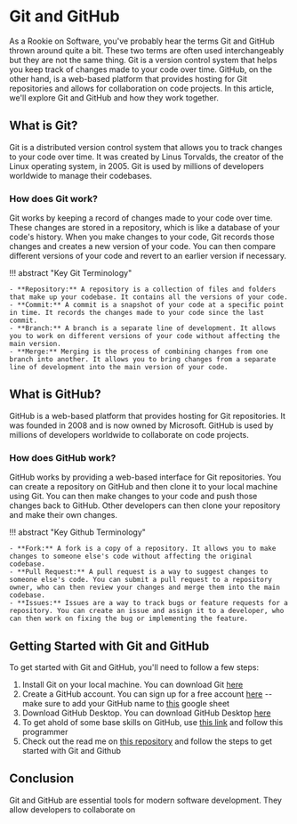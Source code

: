 

# Git and GitHub

As a Rookie on Software, you've probably hear the terms Git and GitHub thrown around quite a bit. These two terms are often used interchangeably but they are not the same thing. Git is a version control system that helps you keep track of changes made to your code over time. GitHub, on the other hand, is a web-based platform that provides hosting for Git repositories and allows for collaboration on code projects. In this article, we'll explore Git and GitHub and how they work together.

## What is Git?

Git is a distributed version control system that allows you to track changes to your code over time. It was created by Linus Torvalds, the creator of the Linux operating system, in 2005. Git is used by millions of developers worldwide to manage their codebases.

### How does Git work?

Git works by keeping a record of changes made to your code over time. These changes are stored in a repository, which is like a database of your code's history. When you make changes to your code, Git records those changes and creates a new version of your code. You can then compare different versions of your code and revert to an earlier version if necessary.

!!! abstract "Key Git Terminology"

    - **Repository:** A repository is a collection of files and folders that make up your codebase. It contains all the versions of your code.
    - **Commit:** A commit is a snapshot of your code at a specific point in time. It records the changes made to your code since the last commit.
    - **Branch:** A branch is a separate line of development. It allows you to work on different versions of your code without affecting the main version.
    - **Merge:** Merging is the process of combining changes from one branch into another. It allows you to bring changes from a separate line of development into the main version of your code.

## What is GitHub?

GitHub is a web-based platform that provides hosting for Git repositories. It was founded in 2008 and is now owned by Microsoft. GitHub is used by millions of developers worldwide to collaborate on code projects.

### How does GitHub work?

GitHub works by providing a web-based interface for Git repositories. You can create a repository on GitHub and then clone it to your local machine using Git. You can then make changes to your code and push those changes back to GitHub. Other developers can then clone your repository and make their own changes.

!!! abstract "Key Github Terminology"

    - **Fork:** A fork is a copy of a repository. It allows you to make changes to someone else's code without affecting the original codebase.
    - **Pull Request:** A pull request is a way to suggest changes to someone else's code. You can submit a pull request to a repository owner, who can then review your changes and merge them into the main codebase.
    - **Issues:** Issues are a way to track bugs or feature requests for a repository. You can create an issue and assign it to a developer, who can then work on fixing the bug or implementing the feature.

## Getting Started with Git and GitHub

To get started with Git and GitHub, you'll need to follow a few steps:

1. Install Git on your local machine. You can download Git [here](https://git-scm.com/downloads)
2. Create a GitHub account. You can sign up for a free account [here](https://github.com/join) -- make sure to add your GitHub name to [this](https://docs.google.com/spreadsheets/d/1zroNE0r3z9rl5tIAXXwvlAG2LtYadMz73Y8g2-uf4Mw/edit?usp=sharing) google sheet
3. Download GitHub Desktop. You can download GitHub Desktop [here](https://desktop.github.com/)
4. To get ahold of some base skills on GitHub, use [this link](https://github.com/roberts1y) and follow this programmer
5. Check out the read me on [this repository](https://github.com/skills/introduction-to-github) and follow the steps to get started with Git and Github

## Conclusion

Git and GitHub are essential tools for modern software development. They allow developers to collaborate on